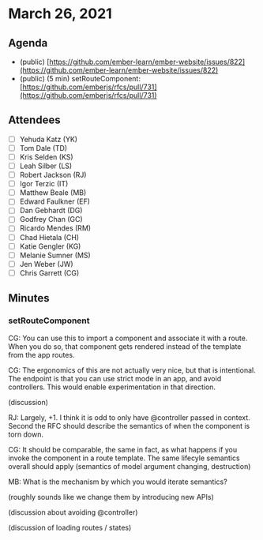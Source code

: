 # March 26, 2021

## Agenda

- (public) [https://github.com/ember-learn/ember-website/issues/822](https://github.com/ember-learn/ember-website/issues/822)
- (public) (5 min) setRouteComponent: [https://github.com/emberjs/rfcs/pull/731](https://github.com/emberjs/rfcs/pull/731)

## Attendees

- [ ]  Yehuda Katz (YK)
- [ ]  Tom Dale (TD)
- [ ]  Kris Selden (KS)
- [ ]  Leah Silber (LS)
- [ ]  Robert Jackson (RJ)
- [ ]  Igor Terzic (IT)
- [ ]  Matthew Beale (MB)
- [ ]  Edward Faulkner (EF)
- [ ]  Dan Gebhardt (DG)
- [ ]  Godfrey Chan (GC)
- [ ]  Ricardo Mendes (RM)
- [ ]  Chad Hietala (CH)
- [ ]  Katie Gengler (KG)
- [ ]  Melanie Sumner (MS)
- [ ]  Jen Weber (JW)
- [ ]  Chris Garrett (CG)

## Minutes

### setRouteComponent

CG: You can use this to import a component and associate it with a route. When you do so, that component gets rendered instead of the template from the app routes.

CG: The ergonomics of this are not actually very nice, but that is intentional. The endpoint is that you can use strict mode in an app, and avoid controllers. This would enable experimentation in that direction.

(discussion)

RJ: Largely, +1. I think it is odd to only have @controller passed in context. Second the RFC should describe the semantics of when the component is torn down.

CG: It should be comparable, the same in fact, as what happens if you invoke the component in a route template. The same lifecyle semantics overall should apply (semantics of model argument changing, destruction)

MB: What is the mechanism by which you would iterate semantics?

(roughly sounds like we change them by introducing new APIs)

(discussion about avoiding @controller)

(discussion of loading routes / states)